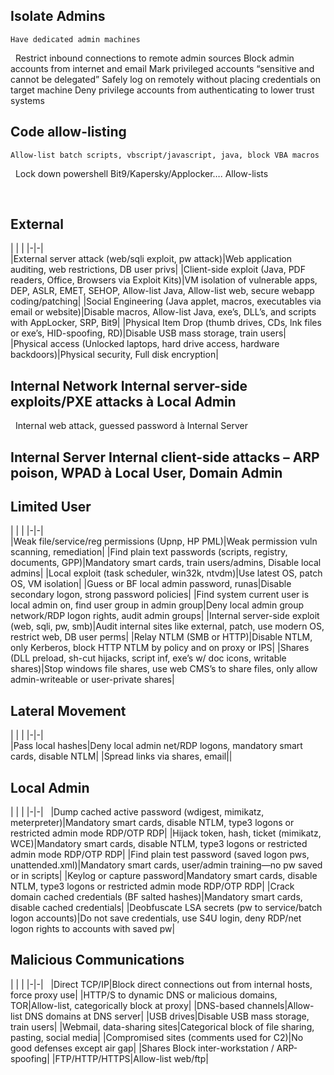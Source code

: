 ## Isolate Admins	
	Have dedicated admin machines
 	Restrict inbound connections to remote admin sources
	Block admin accounts from internet and email
	Mark privileged accounts “sensitive and cannot be delegated”
	Safely log on remotely without placing credentials on target machine
	Deny privilege accounts from authenticating to lower trust systems
	
## Code allow-listing	
	Allow-list batch scripts, vbscript/javascript, java, block VBA macros
 	Lock down powershell
	Bit9/Kapersky/Applocker…. Allow-lists
	
 	
## External	
| | |
|-|-| 	
|External server attack (web/sqli exploit, pw attack)|Web application auditing, web restrictions, DB user privs|
|Client-side exploit (Java, PDF readers, Office, Browsers via Exploit Kits)|VM isolation of vulnerable apps, DEP, ASLR, EMET, SEHOP, Allow-list Java, Allow-list web, secure webapp coding/patching|
|Social Engineering (Java applet, macros, executables via email or website)|Disable macros, Allow-list Java, exe’s, DLL’s, and scripts with AppLocker, SRP, Bit9|
|Physical Item Drop (thumb drives, CDs, lnk files or exe’s, HID-spoofing, RD)|Disable USB mass storage, train users|
|Physical access (Unlocked laptops, hard drive access, hardware backdoors)|Physical security, Full disk encryption|
	
## Internal Network	Internal server-side exploits/PXE attacks à Local Admin
 	Internal web attack, guessed password à Internal Server
 	
## Internal Server	Internal client-side attacks – ARP poison, WPAD à Local User, Domain Admin
	
## Limited User	
| | |
|-|-| 	
|Weak file/service/reg permissions (Upnp, HP PML)|Weak permission vuln scanning, remediation|
|Find plain text passwords (scripts, registry, documents, GPP)|Mandatory smart cards, train users/admins, Disable local admins|
|Local exploit (task scheduler, win32k, ntvdm)|Use latest OS, patch OS, VM isolation|
|Guess or BF local admin password, runas|Disable secondary logon, strong password policies|
|Find system current user is local admin on, find user group in admin group|Deny local admin group network/RDP logon rights, audit admin groups|
|Internal server-side exploit (web, sqli, pw, smb)|Audit internal sites like external, patch, use modern OS, restrict web, DB user perms|
|Relay NTLM (SMB or HTTP)|Disable NTLM, only Kerberos, block HTTP NTLM by policy and on proxy or IPS|
|Shares (DLL preload, sh-cut hijacks, script inf, exe’s w/ doc icons, writable shares)|Stop windows file shares, use web CMS’s to share files, only allow admin-writeable or user-private shares|
	
## Lateral Movement	
| | |
|-|-| 	
|Pass local hashes|Deny local admin net/RDP logons, mandatory smart cards, disable NTLM|
|Spread links via shares, email||
 	
## Local Admin	
| | |
|-|-|  	
|Dump cached active password (wdigest, mimikatz, meterpreter)|Mandatory smart cards, disable NTLM, type3 logons or restricted admin mode RDP/OTP RDP|
|Hijack token, hash, ticket (mimikatz, WCE)|Mandatory smart cards, disable NTLM, type3 logons or restricted admin mode RDP/OTP RDP|
|Find plain test password (saved logon pws, unattended.xml)|Mandatory smart cards, user/admin training—no pw saved or in scripts|
|Keylog or capture password|Mandatory smart cards, disable NTLM, type3 logons or restricted admin mode RDP/OTP RDP|
|Crack domain cached credentials (BF salted hashes)|Mandatory smart cards, disable cached credentials|
|Deobfuscate LSA secrets (pw to service/batch logon accounts)|Do not save credentials, use S4U login, deny RDP/net logon rights to accounts with saved pw|
 	
	
## Malicious Communications	
| | |
|-|-|  	
|Direct TCP/IP|Block direct connections out from internal hosts, force proxy use|
|HTTP/S to dynamic DNS or malicious domains, TOR|Allow-list, categorically block at proxy|
|DNS-based channels|Allow-list DNS domains at DNS server|
|USB drives|Disable USB mass storage, train users|
|Webmail, data-sharing sites|Categorical block of file sharing, pasting, social media|
|Compromised sites (comments used for C2)|No good defenses except air gap|
|Shares Block inter-workstation / ARP-spoofing|
|FTP/HTTP/HTTPS|Allow-list web/ftp|